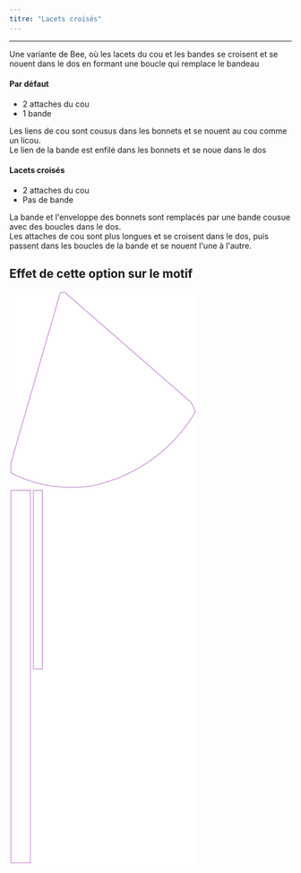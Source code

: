 ```yaml
---
titre: "Lacets croisés"
---
```


***

Une variante de Bee, où les lacets du cou et les bandes se croisent et se nouent dans le dos en formant une boucle qui remplace le bandeau

#### Par défaut

- 2 attaches du cou
- 1 bande

Les liens de cou sont cousus dans les bonnets et se nouent au cou comme un licou.  
Le lien de la bande est enfilé dans les bonnets et se noue dans le dos

#### Lacets croisés

- 2 attaches du cou
- Pas de bande

La bande et l'enveloppe des bonnets sont remplacés par une bande cousue avec des boucles dans le dos.  
Les attaches de cou sont plus longues et se croisent dans le dos, puis passent dans les boucles de la bande et se nouent l'une à l'autre.

## Effet de cette option sur le motif

![Cette image montre l'effet de cette option en superposant plusieurs variantes qui ont une valeur différente pour cette option](bee_crossbackties_sample.svg "Effet de cette option sur le modèle")
